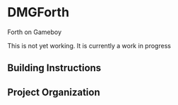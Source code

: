 # DMGForth
Forth on Gameboy

This is not yet working. It is currently a work in progress

## Building Instructions

## Project Organization
